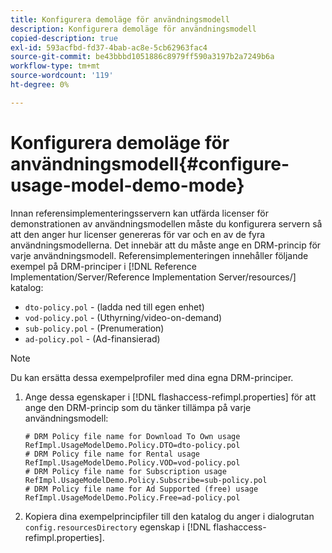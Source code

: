 ```yaml
---
title: Konfigurera demoläge för användningsmodell
description: Konfigurera demoläge för användningsmodell
copied-description: true
exl-id: 593acfbd-fd37-4bab-ac8e-5cb62963fac4
source-git-commit: be43bbbd1051886c8979ff590a3197b2a7249b6a
workflow-type: tm+mt
source-wordcount: '119'
ht-degree: 0%

---
```


# Konfigurera demoläge för användningsmodell{#configure-usage-model-demo-mode}

Innan referensimplementeringsservern kan utfärda licenser för demonstrationen av användningsmodellen måste du konfigurera servern så att den anger hur licenser genereras för var och en av de fyra användningsmodellerna. Det innebär att du måste ange en DRM-princip för varje användningsmodell. Referensimplementeringen innehåller följande exempel på DRM-principer i [!DNL Reference Implementation/Server/Reference Implementation Server/resources/] katalog:

* `dto-policy.pol` - (ladda ned till egen enhet)
* `vod-policy.pol` - (Uthyrning/video-on-demand)
* `sub-policy.pol` - (Prenumeration)
* `ad-policy.pol` - (Ad-finansierad)

>[!NOTE]
>
>Du kan ersätta dessa exempelprofiler med dina egna DRM-principer.

1. Ange dessa egenskaper i [!DNL flashaccess-refimpl.properties] för att ange den DRM-princip som du tänker tillämpa på varje användningsmodell:

   ```
   # DRM Policy file name for Download To Own usage 
   RefImpl.UsageModelDemo.Policy.DTO=dto-policy.pol 
   # DRM Policy file name for Rental usage 
   RefImpl.UsageModelDemo.Policy.VOD=vod-policy.pol 
   # DRM Policy file name for Subscription usage 
   RefImpl.UsageModelDemo.Policy.Subscribe=sub-policy.pol 
   # DRM Policy file name for Ad Supported (free) usage 
   RefImpl.UsageModelDemo.Policy.Free=ad-policy.pol
   ```

1. Kopiera dina exempelprincipfiler till den katalog du anger i dialogrutan `config.resourcesDirectory` egenskap i [!DNL flashaccess-refimpl.properties].
